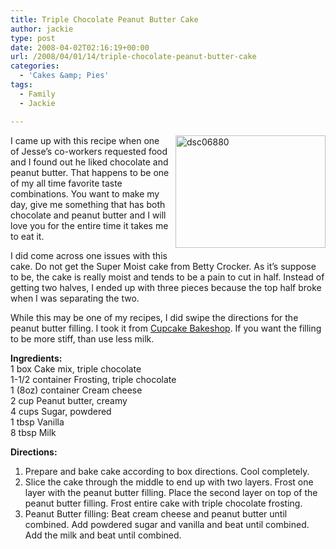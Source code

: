 ```yaml
---
title: Triple Chocolate Peanut Butter Cake
author: jackie
type: post
date: 2008-04-02T02:16:19+00:00
url: /2008/04/01/14/triple-chocolate-peanut-butter-cake
categories:
  - 'Cakes &amp; Pies'
tags:
  - Family
  - Jackie

---
```

[<img loading="lazy" decoding="async" style="margin: 0pt 0pt 10px 10px; float: right;" src="http://farm4.static.flickr.com/3364/3334602566_51ea19b344_m.jpg" alt="dsc06880" width="240" height="180" />][1]I came up with this recipe when one of Jesse&#8217;s co-workers requested food and I found out he liked chocolate and peanut butter. That happens to be one of my all time favorite taste combinations. You want to make my day, give me something that has both chocolate and peanut butter and I will love you for the entire time it takes me to eat it.

I did come across one issues with this cake. Do not get the Super Moist cake from Betty Crocker. As it&#8217;s suppose to be, the cake is really moist and tends to be a pain to cut in half. Instead of getting two halves, I ended up with three pieces because the top half broke when I was separating the two.

While this may be one of my recipes, I did swipe the directions for the peanut butter filling. I took it from [Cupcake Bakeshop][2]. If you want the filling to be more stiff, than use less milk.

**Ingredients:**  
1 box Cake mix, triple chocolate  
1-1/2 container Frosting, triple chocolate  
1 (8oz) container Cream cheese  
2 cup Peanut butter, creamy  
4 cups Sugar, powdered  
1 tbsp Vanilla  
8 tbsp Milk

**Directions:**

  1. Prepare and bake cake according to box directions. Cool completely.
  2. Slice the cake through the middle to end up with two layers. Frost one layer with the peanut butter filling. Place the second layer on top of the peanut butter filling. Frost entire cake with triple chocolate frosting.
  3. Peanut Butter filling: Beat cream cheese and peanut butter until combined. Add powdered sugar and vanilla and beat until combined. Add the milk and beat until combined.

 [1]: http://www.flickr.com/photos/myjaxon/3334602566/
 [2]: http://chockylit.blogspot.com/2006/02/peanut-butter-filled-chocolate.html